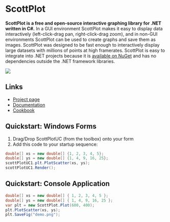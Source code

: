 # ScottPlot
**ScottPlot is a free and open-source interactive graphing library for .NET written in C#.** 
In a GUI environment ScottPlot makes it easy to display data interactively (left-click-drag pan, right-click-drag zoom), and in non-GUI environments ScottPlot can be used to create graphs and save them as images. ScottPlot was designed to be fast enough to interactively display large datasets with millions of points at high framerates. ScottPlot is easy to integrate into .NET projects because it is [available on NuGet](https://www.nuget.org/packages/ScottPlot/) and has no dependencies outside the .NET framework libraries.

[![](https://raw.githubusercontent.com/swharden/ScottPlot/master/demos/src/plot-types/ScottPlot-screenshot-small.gif)](https://github.com/swharden/ScottPlot)

## Links
* [Project page](https://github.com/swharden/ScottPlot)
* [Documentation](https://github.com/swharden/ScottPlot/tree/master/doc)
* [Cookbook](https://github.com/swharden/ScottPlot/tree/master/doc/cookbook)

## Quickstart: Windows Forms

 1. Drag/Drop ScottPlotUC (from the toolbox) onto your form
 2. Add this code to your startup sequence:

```cs
double[] xs = new double[] {1, 2, 3, 4, 5};
double[] ys = new double[] {1, 4, 9, 16, 25};
scottPlotUC1.plt.PlotScatter(xs, ys);
scottPlotUC1.Render();
```

## Quickstart: Console Application ###
	
```cs
double[] xs = new double[] { 1, 2, 3, 4, 5 };
double[] ys = new double[] { 1, 4, 9, 16, 25 };
var plt = new ScottPlot.Plot(600, 400);
plt.PlotScatter(xs, ys);
plt.SaveFig("demo.png");
```
